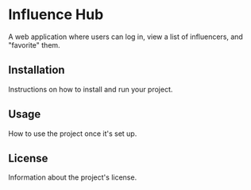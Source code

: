 # Influence Hub

A web application where users can log in, view a list of influencers, and "favorite" them. 

## Installation

Instructions on how to install and run your project.

## Usage

How to use the project once it's set up.

## License

Information about the project's license.

